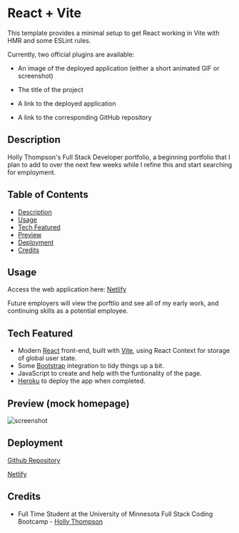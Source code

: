 # React + Vite

This template provides a minimal setup to get React working in Vite with HMR and some ESLint rules.

Currently, two official plugins are available:



* An image of the deployed application (either a short animated GIF or screenshot)

* The title of the project

* A link to the deployed application

* A link to the corresponding GitHub repository


## Description
Holly Thompson's Full Stack Developer portfolio, a beginning portfolio that I plan to add to over the next few weeks while I refine this and start searching for employment.

## Table of Contents
* [Description](#description)
* [Usage](#usage)
* [Tech Featured](#tech)
* [Preview](#preview)
* [Deployment](#deployment)
* [Credits](#credits)

## Usage
Access the web application here: [Netlify]()

Future employers will view the porftlio and see all of my early work, and continuing skills as a potential employee. 


## Tech Featured
- Modern [React](https://react.dev/) front-end, built with [Vite](https://vitejs.dev/), using React Context for storage of global user state.
- Some [Bootstrap](https://react-bootstrap.netlify.app/) integration to tidy things up a bit.
- JavaScript to create and help with the funtionality of the page.
- [Heroku](https://www.netlify.com/) to deploy the app when completed.

## Preview (mock homepage)

![screenshot](https://i.imgur.com/R1wjoCQ.png)

## Deployment

[Github Repository](https://github.com/thompsonholly/hollysportfolio) 

[Netlify]() 

## Credits


* Full Time Student at the University of Minnesota Full Stack Coding Bootcamp - [Holly Thompson](https://github.com/thompsonholly)


